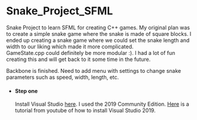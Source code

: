 # Snake_Project_SFML
Snake Project to learn SFML for creating C++ games.
My original plan was to create a simple snake game where the snake is made of square blocks.
I ended up creating a snake game where we could set the snake length and width to our liking which made it more complicated.  
GameState.cpp could definitely be more modular :).
I had a lot of fun creating this and will get back to it some time in the future.

Backbone is finished. Need to add menu with settings to change snake parameters such as speed, width, length, etc.

* #### Step one
  Install Visual Studio [here](https://visualstudio.microsoft.com/downloads/). I used the 2019 Community Edition.  [Here](https://www.youtube.com/watch?v=FBo5Cso-ufE) is a tutorial from youtube of how to install Visual Studio 2019.
